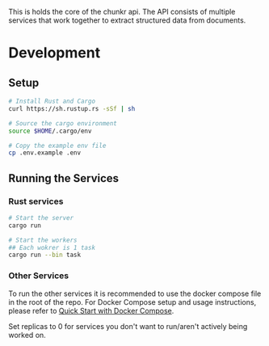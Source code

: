 This is holds the core of the chunkr api. The API consists of multiple services that work together to extract structured data from documents.

# Development

## Setup

```bash
# Install Rust and Cargo
curl https://sh.rustup.rs -sSf | sh

# Source the cargo environment
source $HOME/.cargo/env

# Copy the example env file
cp .env.example .env
```

## Running the Services

### Rust services

```bash
# Start the server
cargo run

# Start the workers
## Each wokrer is 1 task
cargo run --bin task
```

### Other Services

To run the other services it is recommended to use the docker compose file in the root of the repo.
For Docker Compose setup and usage instructions, please refer to [Quick Start with Docker Compose](../README.md#quick-start-with-docker-compose).

Set replicas to 0 for services you don't want to run/aren't actively being worked on.
